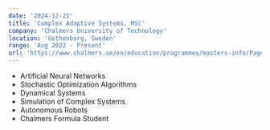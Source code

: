 ```yaml
---
date: '2024-12-21'
title: 'Complex Adaptive Systems, MSc'
company: 'Chalmers University of Technology'
location: 'Gothenburg, Sweden'
range: 'Aug 2022 - Present'
url: 'https://www.chalmers.se/en/education/programmes/masters-info/Pages/Complex-Adaptive-Systems.aspx#fifth-page'
---
```


- Artificial Neural Networks
- Stochastic Optimization Algorithms
- Dynamical Systems
- Simulation of Complex Systems
- Autonomous Robots
- Chalmers Formula Student
